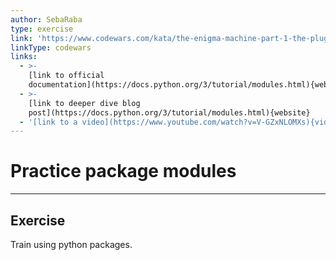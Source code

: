 ```yaml
---
author: SebaRaba
type: exercise
link: 'https://www.codewars.com/kata/the-enigma-machine-part-1-the-plugboard'
linkType: codewars
links:
  - >-
    [link to official
    documentation](https://docs.python.org/3/tutorial/modules.html){website}
  - >-
    [link to deeper dive blog
    post](https://docs.python.org/3/tutorial/modules.html){website}
  - '[link to a video](https://www.youtube.com/watch?v=V-GZxNLOMXs){video}'
---
```


# Practice package modules


---

## Exercise

Train using python packages.
